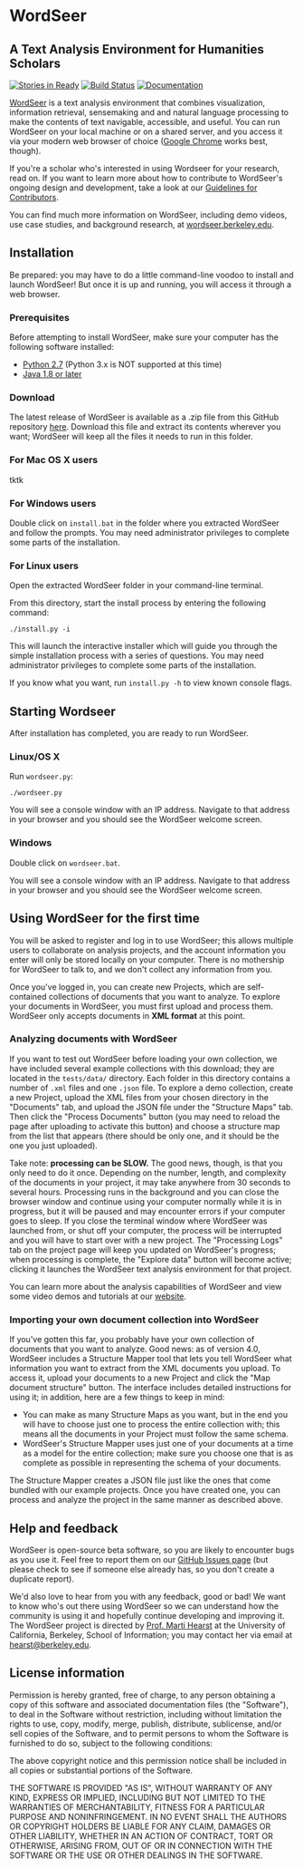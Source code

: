 # WordSeer
## A Text Analysis Environment for Humanities Scholars

[![Stories in Ready](https://badge.waffle.io/wordseer/wordseer.png?label=ready&title=Ready)](https://waffle.io/wordseer/wordseer)
[![Build Status](https://travis-ci.org/Wordseer/wordseer.svg?branch=master)](https://travis-ci.org/Wordseer/wordseer)
[![Documentation](https://readthedocs.org/projects/wordseer/badge/?version=latest)](http://wordseer.readthedocs.org/en/latest/)

[WordSeer](http://wordseer.berkeley.edu/) is a text analysis environment that combines visualization, information retrieval, sensemaking and and natural language processing to make the contents of text navigable, accessible, and useful. You can run WordSeer on your local machine or on a shared server, and you access it via your modern web browser of choice ([Google Chrome](https://www.google.com/chrome/browser/desktop/index.html) works best, though).

If you're a scholar who's interested in using Wordseer for your research, read on. If you want to learn more about how to contribute to WordSeer's ongoing design and development, take a look at our [Guidelines for Contributors](https://github.com/Wordseer/wordseer/blob/master/CONTRIBUTING.markdown).

You can find much more information on WordSeer, including demo videos, use case studies, and background research, at [wordseer.berkeley.edu](http://wordseer.berkeley.edu).

## Installation

Be prepared: you may have to do a little command-line voodoo to install and launch WordSeer! But once it is up and running, you will access it through a web browser.

### Prerequisites

Before attempting to install WordSeer, make sure your computer has the following software installed:

- [Python 2.7](https://python.org/download) (Python 3.x is NOT supported at this time)
- [Java 1.8 or later](https://www.java.com/en/download/manual.jsp)

### Download

The latest release of WordSeer is available as a .zip file from this GitHub repository 
[here](https://github.com/Wordseer/wordseer/archive/master.zip). Download this file and 
extract its contents wherever you want; WordSeer will keep all the files it needs to run 
in this folder.

### For Mac OS X users

tktk

### For Windows users

Double click on `install.bat` in the folder where you extracted WordSeer and follow the prompts.
You may need administrator privileges to complete some parts of the installation.

### For Linux users

Open the extracted WordSeer folder in your command-line terminal.

From this directory, start the install process by entering the following command:

    ./install.py -i

This will launch the interactive installer which will guide you through the
simple installation process with a series of questions. You may need administrator privileges
to complete some parts of the installation.

If you know what you want, run `install.py -h` to view known console flags.

## Starting Wordseer

After installation has completed, you are ready to run WordSeer.

### Linux/OS X

Run `wordseer.py`:

    ./wordseer.py
    
You will see a console window with an IP address. Navigate
to that address in your browser and you should see the WordSeer welcome
screen.

### Windows

Double click on `wordseer.bat`.

You will see a console window with an IP address. Navigate
to that address in your browser and you should see the WordSeer welcome
screen.

## Using WordSeer for the first time

You will be asked to register and log in to use WordSeer; this allows multiple users
to collaborate on analysis projects, and the account information you enter will only
be stored locally on your computer. There is no mothership for WordSeer to talk to, and 
we don't collect any information from you. 

Once you've logged in, you can create new Projects, which are self-contained collections
of documents that you want to analyze. To explore your documents in WordSeer, you must 
first upload and process them. WordSeer only accepts documents in **XML format** at this point.

### Analyzing documents with WordSeer

If you want to test out WordSeer before loading your own collection, we have included several
example collections with this download; they are located in the `tests/data/` directory. Each 
folder in this directory contains a number of `.xml` files and one `.json` file. To 
explore a demo collection, create a new Project, upload the XML files from your chosen directory
in the "Documents" tab, and upload the JSON file under the "Structure Maps" tab. Then click the 
"Process Documents" button (you may need to reload the page after uploading to activate this button)
and choose a structure map from the list that appears (there should be only one, and it should be 
the one you just uploaded).

Take note: **processing can be SLOW.** The good news, though, is that you only need to do it once. 
Depending on the number, length, and complexity of the documents in your project, it may take anywhere 
from 30 seconds to several hours. Processing runs in the background and you can close the browser window
and continue using your computer normally while it is in progress, but it will be paused and may encounter 
errors if your computer goes to sleep. If you close the terminal window where WordSeer was launched from, or 
shut off your computer, the process will be interrupted and you will have to start over with a 
new project. The "Processing Logs" tab on the project page will keep you updated on
WordSeer's progress; when processing is complete, the "Explore data" button will become active; 
clicking it launches the WordSeer text analysis environment for that project.

You can learn more about the analysis capabilities of WordSeer and view some video demos and tutorials 
at our [website](http://wordseer.berkeley.edu/).

### Importing your own document collection into WordSeer

If you've gotten this far, you probably have your own collection of documents that you want to analyze.
Good news: as of version 4.0, WordSeer includes a Structure Mapper tool that lets you tell
WordSeer what information you want to extract from the XML documents you upload. To access it, upload 
your documents to a new Project and click the "Map document structure" button. The interface includes
detailed instructions for using it; in addition, here are a few things to keep in mind:

- You can make as many Structure Maps as you want, but in the end you will have to choose just one to process the entire collection with; this means all the documents in your Project must follow the same schema.
- WordSeer's Structure Mapper uses just one of your documents at a time as a model for the entire collection; make sure you choose one that is as complete as possible in representing the schema of your documents.  

The Structure Mapper creates a JSON file just like the ones that come bundled with our example projects.
Once you have created one, you can process and analyze the project in the same manner as 
described above. 

## Help and feedback

WordSeer is open-source beta software, so you are likely to encounter bugs as you use it.
Feel free to report them on our [GitHub Issues page](https://github.com/Wordseer/wordseer/issues) 
(but please check to see if someone else already has, so you don't create a duplicate report). 

We'd also love to hear from you with any feedback, good or bad! We want to know who's 
out there using WordSeer so we can understand how the community is using it and hopefully
continue developing and improving it. The WordSeer project is directed by [Prof. Marti Hearst](http://people.ischool.berkeley.edu/~hearst/) 
at the University of California, Berkeley, School of Information; you may contact her via email 
at hearst@berkeley.edu.

## License information 

Permission is hereby granted, free of charge, to any person obtaining a copy
of this software and associated documentation files (the "Software"), to deal
in the Software without restriction, including without limitation the rights
to use, copy, modify, merge, publish, distribute, sublicense, and/or sell
copies of the Software, and to permit persons to whom the Software is
furnished to do so, subject to the following conditions:

The above copyright notice and this permission notice shall be included in
all copies or substantial portions of the Software.

THE SOFTWARE IS PROVIDED "AS IS", WITHOUT WARRANTY OF ANY KIND, EXPRESS OR
IMPLIED, INCLUDING BUT NOT LIMITED TO THE WARRANTIES OF MERCHANTABILITY,
FITNESS FOR A PARTICULAR PURPOSE AND NONINFRINGEMENT. IN NO EVENT SHALL THE
AUTHORS OR COPYRIGHT HOLDERS BE LIABLE FOR ANY CLAIM, DAMAGES OR OTHER
LIABILITY, WHETHER IN AN ACTION OF CONTRACT, TORT OR OTHERWISE, ARISING FROM,
OUT OF OR IN CONNECTION WITH THE SOFTWARE OR THE USE OR OTHER DEALINGS IN
THE SOFTWARE.
